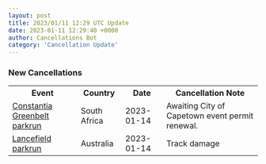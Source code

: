 ```yaml
---
layout: post
title: 2023/01/11 12:29 UTC Update
date: 2023-01-11 12:29:40 +0000
author: Cancellations Bot
category: 'Cancellation Update'
---
```


<h3>New Cancellations</h3>
<div class='hscrollable'>
<table style='width: 100%'>
    <tr>
        <th>Event</th>
        <th>Country</th>
        <th>Date</th>
        <th>Cancellation Note</th>
    </tr>
    <tr>
        <td><a href="https://www.parkrun.co.za/constantiagreenbelt">Constantia Greenbelt parkrun</a></td>
        <td>South Africa</td>
        <td>2023-01-14</td>
        <td>Awaiting City of Capetown event permit renewal.</td>
    </tr>
    <tr>
        <td><a href="https://www.parkrun.com.au/lancefield">Lancefield parkrun</a></td>
        <td>Australia</td>
        <td>2023-01-14</td>
        <td>Track damage</td>
    </tr>
</table>
</div>
